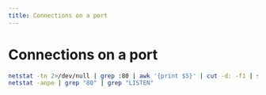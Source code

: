 ```yaml
---
title: Connections on a port
---
```


# Connections on a port

```bash
netstat -tn 2>/dev/null | grep :80 | awk '{print $5}' | cut -d: -f1 | sort | uniq -c | sort -nr | head
netstat -anpe | grep "80" | grep "LISTEN"
```